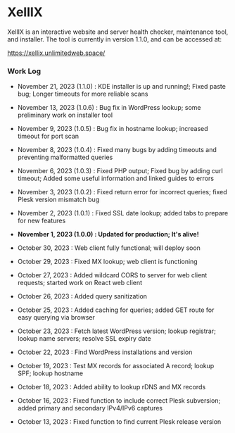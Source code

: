 # XellIX

XellIX is an interactive website and server health checker, maintenance tool, and installer.  The tool is currently in version 1.1.0, and can be accessed at:

https://xellix.unlimitedweb.space/


### Work Log

- November 21, 2023 (1.1.0) : KDE installer is up and running!; Fixed paste bug; Longer timeouts for more reliable scans

- November 13, 2023 (1.0.6) : Bug fix in WordPress lookup; some preliminary work on installer tool

- November 9, 2023 (1.0.5) : Bug fix in hostname lookup; increased timeout for port scan

- November 8, 2023 (1.0.4) : Fixed many bugs by adding timeouts and preventing malformatted queries

- November 6, 2023 (1.0.3) : Fixed PHP output; Fixed bug by adding curl timeout; Added some useful information and linked guides to errors

- November 3, 2023 (1.0.2) : Fixed return error for incorrect queries; fixed Plesk version mismatch bug

- November 2, 2023 (1.0.1) : Fixed SSL date lookup; added tabs to prepare for new features

- **November 1, 2023 (1.0.0) : Updated for production; It's alive!**

- October 30, 2023 : Web client fully functional; will deploy soon

- October 29, 2023 : Fixed MX lookup; web client is functioning

- October 27, 2023 : Added wildcard CORS to server for web client requests; started work on React web client

- October 26, 2023 : Added query sanitization

- October 25, 2023 : Added caching for queries; added GET route for easy querying via browser

- October 23, 2023 : Fetch latest WordPress version; lookup registrar; lookup name servers; resolve SSL expiry date

- October 22, 2023 : Find WordPress installations and version

- October 19, 2023 : Test MX records for associated A record; lookup SPF; lookup hostname

- October 18, 2023 : Added ability to lookup rDNS and MX records

- October 16, 2023 : Fixed function to include correct Plesk subversion; added primary and secondary IPv4/IPv6 captures

- October 13, 2023 : Fixed function to find current Plesk release version